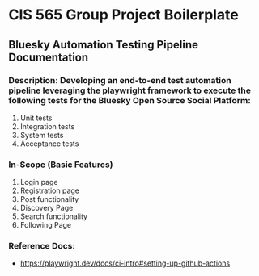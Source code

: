 # CIS 565 Group Project Boilerplate
## Bluesky Automation Testing Pipeline Documentation

### Description: Developing an end-to-end test automation pipeline leveraging the playwright framework to execute the following tests for the Bluesky Open Source Social Platform:
1. Unit tests
2. Integration tests
3. System tests
4. Acceptance tests

### In-Scope (Basic Features)
1. Login page
2. Registration page
3. Post functionality
4. Discovery Page
5. Search functionality
6. Following Page


### Reference Docs: 
- https://playwright.dev/docs/ci-intro#setting-up-github-actions



